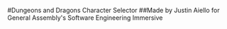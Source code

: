 #Dungeons and Dragons Character Selector
##Made by Justin Aiello for General Assembly's Software Engineering Immersive
